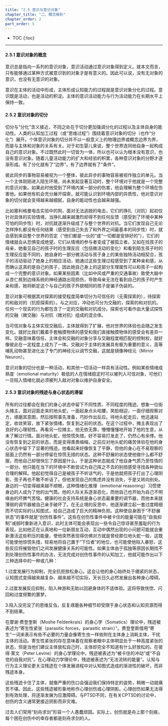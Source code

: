 ```yaml
---
title: "2.5 意识与意识对象"
chapter_title: "二、概念解析"
chapter_order: 2
part_order: 5
---
```


* TOC
{:toc}

---

#### 2.5.1 意识对象的概念

意识总是指向一系列的意识对象，意识活动通过意识对象得到定义。就本文而言，只有能够通过某种方式被意识到的对象才是有意义的。因此可以说，没有无对象的意识，也没有无意识的对象。

意识在主体的活动中形成，主体形成认知能力的过程就是意识对象分化的过程。意识既是活动，也是活动的积淀。主体的意识活动能力与行为活动能力在长期水平上保持一致。

#### 2.5.2 意识对象的切分

切分与“分化”含义接近，不同之处在于切分更加强调分化的过程以及主体自身的能动性。人类的认知加工过程（或“思维过程”）围绕着意识对象的切分（也作“分化”）展开。个体意识对象的切分并不以一般意义上的物理边界或概念边界为界，而是与主体和对象的关系有关。对于初生婴儿来说，整个世界连同他自身一起构成自己的意识对象。不过既然此时一切皆为一体，所以也可以认为根本没有意识，也没有意识对象。随着儿童活动能力的扩大和经验的积累，各种意识对象的分野才逐渐形成。有了分化就有了“边界”，有了边界就有了“条件”。

彼此同步的事物容易被视为一个整体，彼此异步的事物容易被视作独立的单元。当一个主体刚刚进入陌生环境，尚未发起显著互动时，整个环境对于他就是一个完整的意识对象。如果此时他受到了环境内某一部分的伤害，他会理解为整个环境在伤害他。如果他有机会充分展开探索，就可能认识到环境内部的异质性，他对意识对象的切分就会变得越来越细腻，自身的能动性也会越来越强。

比如塞利格曼电击实验中的狗，面对无法逃脱的电击，它们的挣扎（对抗）起初仅针对具体的实验情境，当挣扎越来越激烈却得不到任何反馈（感受到了环境中某种可怕的同步性）时，对抗就逐渐升级成了与整个世界的对抗。当它们发现自己无论怎样挣扎都没有任何结果（感受到自己失去了和外界之间最基本的同步性）时，就会感到来自整个世界的否定（“他们都是一伙的”或“一切都是安排好的”），它们的情绪就会从恐惧变成绝望。它们从情境的参与者变成了被孤立者。又如在找孩子的母亲，她看见自己的孩子时的生理反应（包括微活动的变化）和看到陌生孩子时的生理反应是不同的，她自身的一部分微活动与孩子身上的某些独特活动相契合，孩子的活动驱动了她身上的相应活动，她通过这些生理过程感受到了某种亲和感，从而确认这真的是自己的孩子，因此她自己身上的这部分生理属性可以和孩子一起构成一个完整的意识对象。如果某些因素（比如中风或严重的交通事故）致使大脑中从杏仁核到边缘系统的神经通路出现损伤，导致母亲无法在看到自己的孩子时产生亲和感，她将断定这个与自己的孩子外貌相同的孩子是骗子伪装的。

意识对象可根据其对探索的接受程度简单切分为可信任的（无需探索的），待探索的和敌对的（抗拒探索的）。与之对应，冲动也可分为交融的，探索的和对抗的。任何一个现实的行为都包含了一定的交融和对抗成分。探索也可看作由大量试探性的交融（微交融）与对抗（微对抗）组成的混合体。

当可信对象与主体实现交融后，主体就得到了扩展，他对世界的体验也会随之发生变化。就好比我们戴着手套触摸物体的感受和我们直接触摸物体的感受会有差异一样。交融意味着信任，主体会和交融的对象分享与交融程度相匹配的控制权，就好像彼此在一定程度上成为了一体。交融对于主体的发展具有极为重要的意义，高等哺乳动物甚至进化出了专门的神经元以调节交融，这就是镜像神经元（Mirror Neuron）。

意识对象的切分也是一种活动，和其他一切活动一样具有活动性。例如某些情绪成熟度（emotional maturity）极低的人在情绪稳定时可以被列入可信对象，可他们一旦陷入情绪化就必须被列入敌对对象以维护自身安全。

#### 2.5.3 意识对象的残迹与身心状态的滞留

所有的过往都会在我们的身心状态中留下不同性质、不同程度的残迹。想象一位街头摊主，面对迎面走来的地头蛇，一面起身点头哈腰，笑脸相迎，一面仔细观察对方，琢磨其意图，然后按照事先准备，巧妙作出反应。待地头蛇走后，他迅速站定，收敛笑容，放下紧张情绪，恢复到之前的状态。在这个过程中，摊主表现出了良好的心理韧性。再看另一位摊主，他无依无靠，懵懵懂懂地开始了他的生意，从未了解过行情。面对地头蛇，他惊慌失措，好不容易打发走了，仍然心有余悸。他没有恢复到之前的状态，而是变得畏畏缩缩，之前应对地头蛇的痛苦体验在他的身心状态中留下了显著的残迹。他看起来好像恢复了平静，但他的身心在不易观察的层面上仍然有一部分停留在惊慌无措的状态。这种不舒展的状态使他做什么都不舒服，而他自己却很快忘了原因是什么，于是这种状态就成了他自身气质乃至性情的一部分。他只能在当下的环境中不断尝试为自己挥之不去的别扭感受寻找各种貌似合理的解释。他起初觉得自己是被孩子不听话气的，于是他就把孩子打出了心理阴影，孩子再也不敢不听话了。但他发现自己的焦虑并没有消失，于是又转向别处。身边的一切变得越来越不顺眼，这种情绪化推理（emotional reasoning）习惯使身边的人成为了他的出气筒。他的人际关系逐渐恶化，而他自己也开始为自己不明缘由的坏脾气苦恼。健康的社会支持系统是身心状态最重要的调节器，而他本来就薄弱的调节器被自己亲手破坏了。在无止境的反思中，他逐渐建立起一套过度精细而不切实际的认知图式，给自己造成了巨大的精神负担。这种使自身困于“不舒展状态”的事件就是“创伤性事件”。这些在创伤性事件中被卡住的能量可能在“自我抑制”减弱时重新进入意识，此时主体可能会表现出一些令自己惊讶甚至羞耻的行为表现。比如他正在认真地和一位新朋友互动，互动中偶然出现的小问题可能就会重新激活这些积压的能量，使他突然表现得仿佛对方就是曾经那位地头蛇一般，这既可能使他惊慌失措，轻易地将自己置于“下位者”的地位，也可能使他陷入暴怒，这些反应将摧毁他们之间发展健康关系的可能性。如果主体由于孤独等原因长期找不到处理创伤性事件的办法，无法完成对创伤性事件的认知加工，他就可能作出以下三种选择中的一种或几种：

1.过度发展行为抑制，完全抗拒放松身心。这会让他的身心始终处于绷紧的状态，认知图式变得越来越复杂、越来越不切实际，天长日久必然发展出各种身心障碍。

2.过度发展反应抑制，陷入神游和无助以回避身体的不适体验。这将导致恍惚、闪回和过度频繁的噩梦。

3.陷入没完没了的思维反刍，反复琢磨各种细节却受限于身心状态和认知资源而得不到结果。

在摩谢·费登奎斯（Moshe Feldenkrais）的身心学（Somatics）理论中，残迹被表述为“寄生性紧张（parasitic forces，parasitic strain）”。费登奎斯借用“寄生”一词来表示有些不必要的力量会像寄生虫一样依附在主体身上消耗主体，干扰主体的活动。寄生性紧张的存在意味着在观察者眼中主体明显处于一种高度紧张的状态，但是当他们建议主体放松自己时，主体却完全不知道有什么好放松的。在彼得·莱文（Peter Levine）的身心学理论中，残迹被表述为“被卡住的冲动”或“不自觉的自我对抗”。在心理动力学理论中，残迹被表述为“无法流转的能量”。认知与行为主义理论更关注残迹在个体发展进程中对认知图式造成的渐进性的破坏，而非残迹本身。

这些残迹卡住了主体，就像严重的伤口会强迫我们保持特定的姿势，稍微一动就痛苦不堪。因此，这些残迹被形象地称作心理创伤或心理阴影。心理创伤如果无法得到有效处理，将逐渐发展为应激障碍。与PTSD不同，在有关CPTSD的讨论中，创伤的含义通常更接近阴影而非灾难。

过去人们常用“刻舟求剑”形容一个人愚蠢顽固。实际上，创伤就是舟上那个刻痕，每个困在创伤中的幸存者都是刻舟求剑的人。
